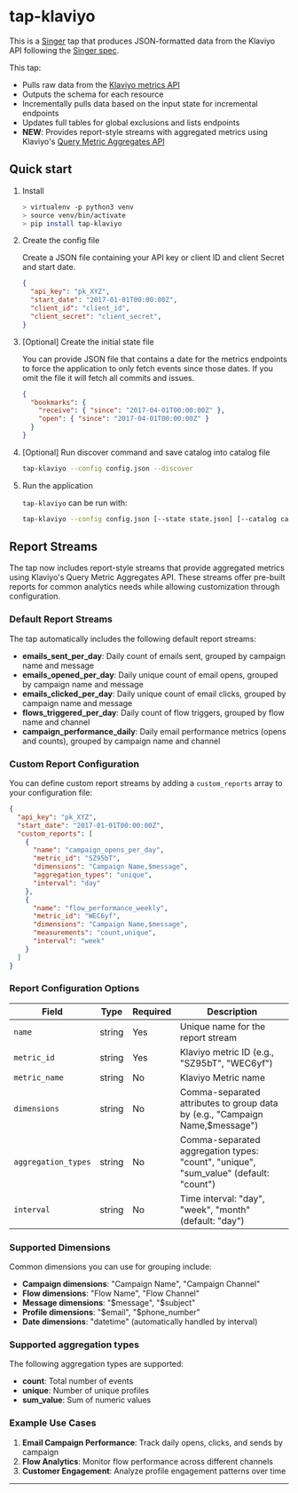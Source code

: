 # tap-klaviyo

This is a [Singer](https://singer.io) tap that produces JSON-formatted
data from the Klaviyo API following the [Singer
spec](https://github.com/singer-io/getting-started/blob/master/docs/SPEC.md).

This tap:

- Pulls raw data from the [Klaviyo metrics API](https://www.klaviyo.com/docs/api/metrics)
- Outputs the schema for each resource
- Incrementally pulls data based on the input state for incremental endpoints
- Updates full tables for global exclusions and lists endpoints
- **NEW**: Provides report-style streams with aggregated metrics using Klaviyo's [Query Metric Aggregates API](https://developers.klaviyo.com/en/reference/query_metric_aggregates)

## Quick start

1. Install

   ```bash
   > virtualenv -p python3 venv
   > source venv/bin/activate
   > pip install tap-klaviyo
   ```

2. Create the config file

   Create a JSON file containing your API key or client ID and client Secret and start date.

   ```json
   {
     "api_key": "pk_XYZ",
     "start_date": "2017-01-01T00:00:00Z",
     "client_id": "client_id",
     "client_secret": "client_secret",
   }
   ```

3. [Optional] Create the initial state file

   You can provide JSON file that contains a date for the metrics endpoints to force the application to only fetch events since those dates. If you omit the file it will fetch all
   commits and issues.

   ```json
   {
     "bookmarks": {
       "receive": { "since": "2017-04-01T00:00:00Z" },
       "open": { "since": "2017-04-01T00:00:00Z" }
     }
   }
   ```

4. [Optional] Run discover command and save catalog into catalog file

   ```bash
   tap-klaviyo --config config.json --discover
   ```

5. Run the application

   `tap-klaviyo` can be run with:

   ```bash
   tap-klaviyo --config config.json [--state state.json] [--catalog catalog.json]
   ```

## Report Streams

The tap now includes report-style streams that provide aggregated metrics using Klaviyo's Query Metric Aggregates API. These streams offer pre-built reports for common analytics needs while allowing customization through configuration.

### Default Report Streams

The tap automatically includes the following default report streams:

- **emails_sent_per_day**: Daily count of emails sent, grouped by campaign name and message
- **emails_opened_per_day**: Daily unique count of email opens, grouped by campaign name and message  
- **emails_clicked_per_day**: Daily unique count of email clicks, grouped by campaign name and message
- **flows_triggered_per_day**: Daily count of flow triggers, grouped by flow name and channel
- **campaign_performance_daily**: Daily email performance metrics (opens and counts), grouped by campaign name and channel

### Custom Report Configuration

You can define custom report streams by adding a `custom_reports` array to your configuration file:

```json
{
  "api_key": "pk_XYZ",
  "start_date": "2017-01-01T00:00:00Z",
  "custom_reports": [
    {
      "name": "campaign_opens_per_day",
      "metric_id": "SZ95bT",
      "dimensions": "Campaign Name,$message",
      "aggregation_types": "unique",
      "interval": "day"
    },
    {
      "name": "flow_performance_weekly",
      "metric_id": "WEC6yf", 
      "dimensions": "Campaign Name,$message",
      "measurements": "count,unique",
      "interval": "week"
    }
  ]
}
```

### Report Configuration Options

| Field | Type | Required | Description |
|-------|------|----------|-------------|
| `name` | string | Yes | Unique name for the report stream |
| `metric_id` | string | Yes | Klaviyo metric ID (e.g., "SZ95bT", "WEC6yf") |
| `metric_name` | string | No | Klaviyo Metric name|
| `dimensions` | string | No | Comma-separated attributes to group data by (e.g., "Campaign Name,$message") |
| `aggregation_types` | string | No | Comma-separated aggregation types: "count", "unique", "sum_value" (default: "count") |
| `interval` | string | No | Time interval: "day", "week", "month" (default: "day") |

### Supported Dimensions

Common dimensions you can use for grouping include:

- **Campaign dimensions**: "Campaign Name", "Campaign Channel"
- **Flow dimensions**: "Flow Name", "Flow Channel" 
- **Message dimensions**: "$message", "$subject"
- **Profile dimensions**: "$email", "$phone_number"
- **Date dimensions**: "datetime" (automatically handled by interval)

### Supported aggregation types

The following aggregation types are supported:

- **count**: Total number of events
- **unique**: Number of unique profiles
- **sum_value**: Sum of numeric values

### Example Use Cases

1. **Email Campaign Performance**: Track daily opens, clicks, and sends by campaign
2. **Flow Analytics**: Monitor flow performance across different channels
3. **Customer Engagement**: Analyze profile engagement patterns over time

---
